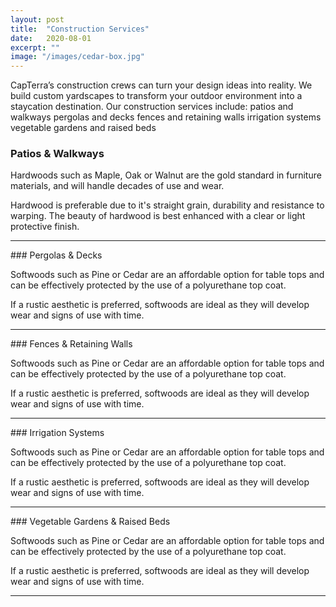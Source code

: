 ```yaml
---
layout: post
title:  "Construction Services"
date:   2020-08-01
excerpt: ""
image: "/images/cedar-box.jpg"
---
```


CapTerra’s construction crews can turn your design ideas into reality.  We build custom yardscapes to transform your outdoor environment into a staycation destination. Our construction services include:
patios and walkways
pergolas and decks
fences and retaining walls 
irrigation systems
vegetable gardens and raised beds

### Patios & Walkways
<p><a href="{{ "/images/pine-box.jpg" | absolute_url }}" data-lightbox="hardwoods" data-title="Accurate pics coming soon"><z class="image left"><img src="{{ "/images/pine-box-thumb.jpg" | absolute_url }}" alt="" /></z></a>Hardwoods such as Maple, Oak or Walnut are the gold standard in furniture materials, and will handle decades of use and wear.</p>   
<p style="clear:both;"></p>
<p><a href="{{ "/images/cedar-box.jpg" | absolute_url }}" data-lightbox="hardwoods" data-title="Accurate pics coming soon"><z class="image right"><img src="{{ "/images/cedar-box-thumb.jpg" | absolute_url }}" alt="" /></z></a>Hardwood is preferable due to it's straight grain, durability and resistance to warping. The beauty of hardwood is best enhanced with a clear or light protective finish.</p>
<p style="clear:both;"></p>
<hr>
### Pergolas & Decks
<p><a href="{{ "/images/pine-box.jpg" | absolute_url }}" data-lightbox="softwood" data-title="Pecan Stained Pine Top and Matte Black Box Base"><z class="image left"><img src="{{ "/images/pine-box-thumb.jpg" | absolute_url }}" alt="" /></z></a>Softwoods such as Pine or Cedar are an affordable option for table tops and can be effectively protected by the use of a polyurethane top coat.</p>   
<p style="clear:both;"></p>
<p><a href="{{ "/images/cedar-box.jpg" | absolute_url }}" data-lightbox="softwood" data-title="Dark Stained Cedar Top and Matte Black Box Base"><z class="image right"><img src="{{ "/images/cedar-box-thumb.jpg" | absolute_url }}" alt="" /></z></a>If a rustic aesthetic is preferred, softwoods are ideal as they will develop wear and signs of use with time.</p>
<p style="clear:both;"></p>
<hr>
### Fences & Retaining Walls
<p><a href="{{ "/images/pine-box.jpg" | absolute_url }}" data-lightbox="softwood" data-title="Pecan Stained Pine Top and Matte Black Box Base"><z class="image left"><img src="{{ "/images/pine-box-thumb.jpg" | absolute_url }}" alt="" /></z></a>Softwoods such as Pine or Cedar are an affordable option for table tops and can be effectively protected by the use of a polyurethane top coat.</p>   
<p style="clear:both;"></p>
<p><a href="{{ "/images/cedar-box.jpg" | absolute_url }}" data-lightbox="softwood" data-title="Dark Stained Cedar Top and Matte Black Box Base"><z class="image right"><img src="{{ "/images/cedar-box-thumb.jpg" | absolute_url }}" alt="" /></z></a>If a rustic aesthetic is preferred, softwoods are ideal as they will develop wear and signs of use with time.</p>
<p style="clear:both;"></p>
<hr>
### Irrigation Systems
<p><a href="{{ "/images/pine-box.jpg" | absolute_url }}" data-lightbox="softwood" data-title="Pecan Stained Pine Top and Matte Black Box Base"><z class="image left"><img src="{{ "/images/pine-box-thumb.jpg" | absolute_url }}" alt="" /></z></a>Softwoods such as Pine or Cedar are an affordable option for table tops and can be effectively protected by the use of a polyurethane top coat.</p>   
<p style="clear:both;"></p>
<p><a href="{{ "/images/cedar-box.jpg" | absolute_url }}" data-lightbox="softwood" data-title="Dark Stained Cedar Top and Matte Black Box Base"><z class="image right"><img src="{{ "/images/cedar-box-thumb.jpg" | absolute_url }}" alt="" /></z></a>If a rustic aesthetic is preferred, softwoods are ideal as they will develop wear and signs of use with time.</p>
<p style="clear:both;"></p>
<hr>
### Vegetable Gardens & Raised Beds
<p><a href="{{ "/images/pine-box.jpg" | absolute_url }}" data-lightbox="softwood" data-title="Pecan Stained Pine Top and Matte Black Box Base"><z class="image left"><img src="{{ "/images/pine-box-thumb.jpg" | absolute_url }}" alt="" /></z></a>Softwoods such as Pine or Cedar are an affordable option for table tops and can be effectively protected by the use of a polyurethane top coat.</p>   
<p style="clear:both;"></p>
<p><a href="{{ "/images/cedar-box.jpg" | absolute_url }}" data-lightbox="softwood" data-title="Dark Stained Cedar Top and Matte Black Box Base"><z class="image right"><img src="{{ "/images/cedar-box-thumb.jpg" | absolute_url }}" alt="" /></z></a>If a rustic aesthetic is preferred, softwoods are ideal as they will develop wear and signs of use with time.</p>
<p style="clear:both;"></p>
<hr>
